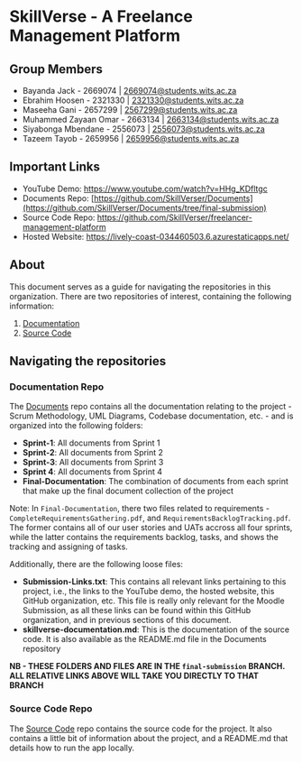 # SkillVerse - A Freelance Management Platform
## Group Members
- Bayanda Jack - 2669074 | 2669074@students.wits.ac.za
- Ebrahim Hoosen - 2321330 | 2321330@students.wits.ac.za
- Maseeha Gani - 2657299 | 2567299@students.wits.ac.za
- Muhammed Zayaan Omar - 2663134 | 2663134@students.wits.ac.za
- Siyabonga Mbendane - 2556073 | 2556073@students.wits.ac.za
- Tazeem Tayob - 2659956 | 2659956@students.wits.ac.za

## Important Links
- YouTube Demo: https://www.youtube.com/watch?v=HHg_KDfltgc
- Documents Repo: [https://github.com/SkillVerser/Documents](https://github.com/SkillVerser/Documents/tree/final-submission)
- Source Code Repo: https://github.com/SkillVerser/freelancer-management-platform
- Hosted Website: https://lively-coast-034460503.6.azurestaticapps.net/

## About
This document serves as a guide for navigating the repositories in this organization. There are two repositories of interest, containing the following information:

1. [Documentation](#documentation-repo)
2. [Source Code](#source-code-repo)

## Navigating the repositories

### Documentation Repo
The [Documents](https://github.com/SkillVerser/Documents/tree/final-submission) repo contains all the documentation relating to the project - Scrum Methodology, UML Diagrams, Codebase documentation, etc. - and is organized into the following folders:

- **Sprint-1**: All documents from Sprint 1
- **Sprint-2**: All documents from Sprint 2
- **Sprint-3**: All documents from Sprint 3
- **Sprint 4**: All documents from Sprint 4
- **Final-Documentation**: The combination of documents from each sprint that make up the final document collection of the project

Note: In `Final-Documentation`, there two files related to requirements - `CompleteRequirementsGathering.pdf`, and `RequirementsBacklogTracking.pdf`. The former contains all of our user stories and UATs accross all four sprints, while the latter contains the requirements backlog, tasks, and shows the tracking and assigning of tasks.

Additionally, there are the following loose files:
- **Submission-Links.txt**: This contains all relevant links pertaining to this project, i.e., the links to the YouTube demo, the hosted website, this GitHub organization, etc. This file is really only relevant for the Moodle Submission, as all these links can be found within this GitHub organization, and in previous sections of this document.
- **skillverse-documentation.md**: This is the documentation of the source code. It is also available as the README.md file in the Documents repository

**NB - THESE FOLDERS AND FILES ARE IN THE `final-submission` BRANCH. ALL RELATIVE LINKS ABOVE WILL TAKE YOU DIRECTLY TO THAT BRANCH**

### Source Code Repo
The [Source Code](https://github.com/SkillVerser/freelancer-management-platform) repo contains the source code for the project. It also contains a little bit of information about the project, and a README.md that details how to run the app locally.
